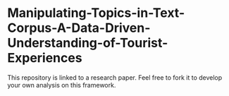 # Manipulating-Topics-in-Text-Corpus-A-Data-Driven-Understanding-of-Tourist-Experiences
This repository is linked to a research paper. Feel free to fork it to develop your own analysis on this framework.
